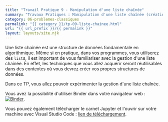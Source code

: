 ```yaml
---
title: "Travail Pratique 9 - Manipulation d'une liste chaînée"
summary: "Travaux Pratiques : Manipulation d'une liste chaînée (création, insertion, suppression, recherche)."
category: 06-problemes-classiques
permalink: "{{ category }}/tp-09-liste-chainee.html"
url: "{{ url_prefix }}/{{ permalink }}"
layout: layouts/site.njk
---
```


Une liste chaînée est une structure de données fondamentale en algorithmique. Même si en pratique, dans vos programmes, vous utiliserez des `list`s, il est important de vous familiariser avec la gestion d'une liste chaînée. En effet, les techniques que vous allez acquérir seront réutilisables dans des contextes où vous devrez créer vos propres structures de données.

Dans ce TP, vous allez pouvoir expérimenter la gestion d'une liste chaînée.

Vous avez la possibilité d'utiliser Binder dans votre navigateur web : <a href="https://mybinder.org/v2/gh/loic-yvonnet/algo-appliquee/master?filepath=cours%2F06-problemes-classiques%2Fwork-assignment-12.ipynb"><img class="inline" src="https://mybinder.org/badge_logo.svg" alt="Binder"></a>.

Vous pouvez également télécharger le carnet Jupyter et l'ouvrir sur votre machine avec Visual Studio Code : [lien de téléchargement](https://github.com/loic-yvonnet/algo-appliquee/raw/master/cours/06-problemes-classiques/work-assignment-12.ipynb).